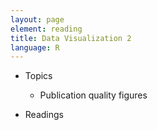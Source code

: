 ```yaml
---
layout: page
element: reading
title: Data Visualization 2
language: R
---
```


* Topics

  * Publication quality figures

* Readings
